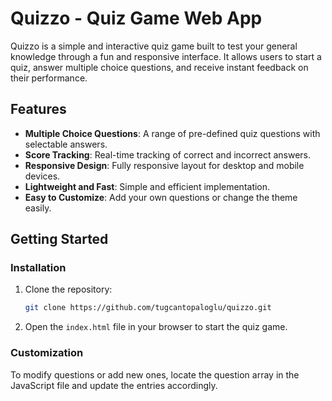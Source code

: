 
# Quizzo - Quiz Game Web App

Quizzo is a simple and interactive quiz game built to test your general knowledge through a fun and responsive interface.
It allows users to start a quiz, answer multiple choice questions, and receive instant feedback on their performance.

## Features

- **Multiple Choice Questions**: A range of pre-defined quiz questions with selectable answers.
- **Score Tracking**: Real-time tracking of correct and incorrect answers.
- **Responsive Design**: Fully responsive layout for desktop and mobile devices.
- **Lightweight and Fast**: Simple and efficient implementation.
- **Easy to Customize**: Add your own questions or change the theme easily.

## Getting Started

### Installation

1. Clone the repository:
   ```bash
   git clone https://github.com/tugcantopaloglu/quizzo.git
   ```

2. Open the `index.html` file in your browser to start the quiz game.

### Customization

To modify questions or add new ones, locate the question array in the JavaScript file and update the entries accordingly.
